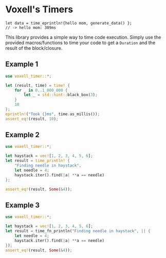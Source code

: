 # Voxell's Timers

```rust,ignore
let data = time_eprintln!{hello mom, generate_data() };
// -> hello mom: 309ms
```

This library provides a simple way to time code execution.
Simply use the provided macros/functions to time your code to get a `Duration` and the result of the block/closure.

## Example 1

```rust
use voxell_timer::*;

let (result, time) = time! {
    for _ in 0..1_000_000 {
        let _ = std::hint::black_box(3);
    }
    10
};
eprintln!("Took {}ms", time.as_millis());
assert_eq!(result, 10);
```

## Example 2

```rust
use voxell_timer::*;

let haystack = vec![1, 2, 3, 4, 5, 6];
let result = time_println! {
    "Finding needle in haystack",
    let needle = 4;
    haystack.iter().find(|a| **a == needle)
};

assert_eq!(result, Some(&4));
```

## Example 3

```rust
use voxell_timer::*;

let haystack = vec![1, 2, 3, 4, 5, 6];
let result = time_fn_println("Finding needle in haystack", || {
    let needle = 4;
    haystack.iter().find(|a| **a == needle)
});
assert_eq!(result, Some(&4));
```
